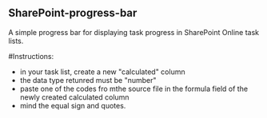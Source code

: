 ## SharePoint-progress-bar

A simple progress bar for displaying task progress in SharePoint Online task lists.

#Instructions:
+ in your task list, create a new "calculated" column
+ the data type retunred must be "number"
+ paste one of the codes fro mthe source file in the formula field of the newly created calculated column
+ mind the equal sign and quotes.
